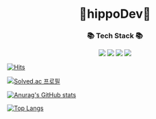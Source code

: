 


<!-- Header -->
<div align="center">
  <h1> 🦛hippoDev🦛 </h1>
</div>

<!-- Tech Stack -->
<div align=center>
	<h3>📚 Tech Stack 📚</h3>
</div>

<div>
	<div align="center">
	<img src="https://img.shields.io/badge/Java-007396?style=flat&logo=Conda-Forge&logoColor=white" />
	<img src="https://img.shields.io/badge/Spring-6DB33F?style=flat&logo=Spring&logoColor=white" />
  	<img src="https://img.shields.io/badge/Oracle%20SQL-F80000?style=flat&logo=Oracle&logoColor=white" />
	<img src="https://img.shields.io/badge/mongodb-47A248?style=flat&logo=mongodb&logoColor=white" />
</div>
	
<!-- Github hits -->
[![Hits](https://hits.seeyoufarm.com/api/count/incr/badge.svg?url=https%3A%2F%2Fgithub.com%2Frighthunkwon&count_bg=%23282A2D&title_bg=%23282A2D&icon=github.svg&icon_color=%23FFF7E1&title=Github&edge_flat=false)](https://github.com/righthunkwon)
<!--Baekjoon tier-->
[![Solved.ac
프로필](http://mazassumnida.wtf/api/mini/generate_badge?boj=dhtmxk8134)](https://solved.ac/dhtmxk8134)
<!-- Github stats -->
[![Anurag's GitHub stats](https://github-readme-stats.vercel.app/api?username=righthunkwon)](https://github.com/righthunkwon/github-readme-stats)
<!-- Top Langs -->
[![Top Langs](https://github-readme-stats.vercel.app/api/top-langs/?username=righthunkwon)](https://github.com/righthunkwon/github-readme-stats)

<!-- Tech Stack (logos) -->



</div>

<!-- Footer -->
